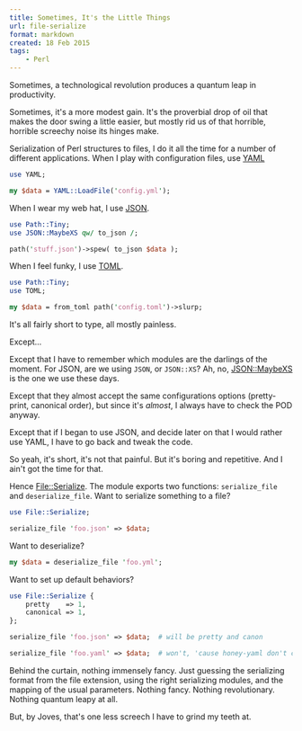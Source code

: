 ```yaml
---
title: Sometimes, It's the Little Things
url: file-serialize
format: markdown
created: 18 Feb 2015
tags:
    - Perl
---
```


Sometimes, a technological revolution produces a quantum leap in productivity.

Sometimes, it's a more modest gain. It's the proverbial drop of oil that makes the door
swing a little easier, but mostly rid us of that horrible, horrible screechy
noise its hinges make.

Serialization of Perl structures to files, I do it all the time for a number
of different applications. When I play
with configuration files, use [YAML](cpan:release/YAML)

```perl
use YAML;

my $data = YAML::LoadFile('config.yml');
```

When I wear my web hat, I use [JSON](cpan:release/JSON).

```perl
use Path::Tiny;
use JSON::MaybeXS qw/ to_json /;

path('stuff.json')->spew( to_json $data ); 
```

When I feel funky, I use [TOML](cpan:release/TOML).

```perl
use Path::Tiny;
use TOML;

my $data = from_toml path('config.toml')->slurp;
```

It's all fairly short to type, all mostly painless.

Except...

Except that I have to remember which modules are the 
darlings of the moment. For JSON, are we using `JSON`,
or `JSON::XS`? Ah, no, [JSON::MaybeXS](cpan:release/JSON-MaybeXS)
is the one we use these days. 

Except that they almost accept the same configurations options (pretty-print,
canonical order), but since it's *almost*,  I always have to check the POD 
anyway.

Except that if I began to use JSON, and decide later on that I would
rather use YAML, I have to go back and tweak the code.

So yeah, it's short, it's not that painful. But it's boring and repetitive. 
And I ain't got the time for that.

Hence [File::Serialize](cpan:release/File-Serialize). The module exports 
two functions: `serialize_file` and `deserialize_file`. Want to serialize
something to a file?

```perl
use File::Serialize;

serialize_file 'foo.json' => $data;

```

Want to deserialize?

```perl
my $data = deserialize_file 'foo.yml';
```

Want to set up default behaviors?

```perl
use File::Serialize {
    pretty    => 1,
    canonical => 1,
};

serialize_file 'foo.json' => $data;  # will be pretty and canon

serialize_file 'foo.yaml' => $data;  # won't, 'cause honey-yaml don't care
```

Behind the curtain, nothing immensely fancy. Just guessing the serializing
format from the file extension, using the right serializing modules, and
the mapping of the usual parameters. Nothing fancy. Nothing revolutionary. 
Nothing quantum leapy at all.

But, by Joves, that's one less screech I have to grind my teeth at.
